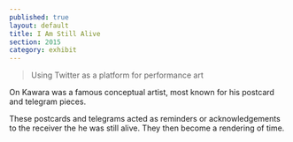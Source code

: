 ```yaml
---
published: true
layout: default
title: I Am Still Alive
section: 2015
category: exhibit
---
```


> Using Twitter as a platform for performance art

On Kawara was a famous conceptual artist, most known for his postcard and telegram pieces.

These postcards and telegrams acted as reminders or acknowledgements to the receiver the he was still alive. They then become a rendering of time.

